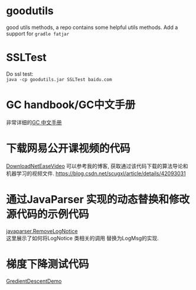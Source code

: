 # goodutils
good utils methods, a repo contains some helpful utils methods.
Add a support for 
`gradle fatjar`

# SSLTest
Do ssl test:<br>
`java -cp goodutils.jar SSLTest baidu.com`

# GC handbook/GC中文手册
非常详细的[GC 中文手册](gc_handbook_zh.md)

# 下载网易公开课视频的代码
[DownloadNetEaseVideo](src/netease/DownloadNetEaseVideo.java)
可以参考我的博客, 获取通过该代码下载的算法导论和机器学习的视频文件.
https://blog.csdn.net/scugxl/article/details/42093031

# 通过JavaParser 实现的动态替换和修改源代码的示例代码
[javaparser.RemoveLogNotice](src/javaparser/RemoveLogNotice.java) <br>
这里展示了如何将LogNotice 类相关的调用 替换为LogMsg的实现.


# 梯度下降测试代码
[GredientDescentDemo](src/GredientDescentDemo.java)
